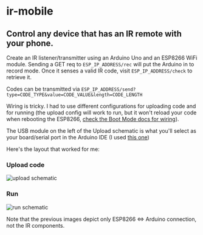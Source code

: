 # ir-mobile

## Control any device that has an IR remote with your phone. 

Create an IR listener/transmitter using an Arduino Uno and an ESP8266 WiFi module. Sending a GET req to `ESP_IP_ADDRESS/rec` will put the Arduino in to record mode. Once it senses a valid IR code, visit `ESP_IP_ADDRESS/check` to retrieve it.

Codes can be transmitted via `ESP_IP_ADDRESS/send?type=CODE_TYPE&value=CODE_VALUE&length=CODE_LENGTH`

Wiring is tricky. I had to use different configurations for uploading code and for running (the upload config will work to run, but it won't reload your code when rebooting the ESP8266, [check the Boot Mode docs for wiring](https://arduino-esp8266.readthedocs.io/en/latest/boards.html#boot-messages-and-modes)). 

The USB module on the left of the Upload schematic is what you'll select as your board/serial port in the Arduino IDE (I used [this one](https://www.amazon.com/gp/product/B01HXT8DZ4/ref=oh_aui_detailpage_o04_s00?ie=UTF8&psc=1))

Here's the layout that worked for me:

### Upload code
![upload schematic](http://i.imgur.com/w0WYHbT.jpg)

### Run
![run schematic](http://i.imgur.com/kK3IYOr.jpg)

Note that the previous images depict only ESP8266 <=> Arduino connection, not the IR components.
